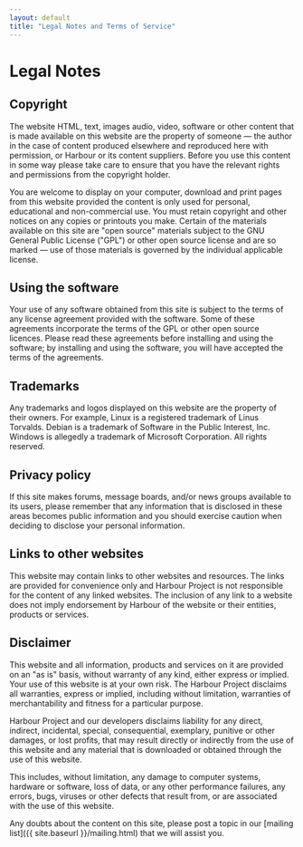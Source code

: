 ```yaml
---
layout: default
title: "Legal Notes and Terms of Service"
---
```

# Legal Notes

## Copyright

The website HTML, text, images audio, video, software or other content that is
made available on this website are the property of someone — the author in the
case of content produced elsewhere and reproduced here with permission, or
Harbour or its content suppliers. Before you use this content in some way
please take care to ensure that you have the relevant rights and permissions
from the copyright holder.

You are welcome to display on your computer, download and print pages from this
website provided the content is only used for personal, educational and
non-commercial use. You must retain copyright and other notices on any copies or
printouts you make. Certain of the materials available on this site are "open
source" materials subject to the GNU General Public License ("GPL") or other
open source license and are so marked — use of those materials is governed by
the individual applicable license.

## Using the software

Your use of any software obtained from this site is subject to the terms of any
license agreement provided with the software. Some of these agreements
incorporate the terms of the GPL or other open source licences. Please read
these agreements before installing and using the software; by installing and
using the software, you will have accepted the terms of the agreements.

## Trademarks

Any trademarks and logos displayed on this website are the property of their
owners. For example, Linux is a registered trademark of Linus Torvalds. Debian
is a trademark of Software in the Public Interest, Inc. Windows is allegedly
a trademark of Microsoft Corporation. All rights reserved.

## Privacy policy

If this site makes forums, message boards, and/or news groups available to its
users, please remember that any information that is disclosed in these areas
becomes public information and you should exercise caution when deciding to
disclose your personal information.

## Links to other websites

This website may contain links to other websites and resources. The links are
provided for convenience only and Harbour Project is not responsible for the
content of any linked websites. The inclusion of any link to a website does
not imply endorsement by Harbour of the website or their entities, products
or services.

## Disclaimer

This website and all information, products and services on it are provided on
an "as is" basis, without warranty of any kind, either express or implied. Your
use of this website is at your own risk. The Harbour Project disclaims all
warranties, express or implied, including without limitation, warranties of
merchantability and fitness for a particular purpose.

Harbour Project and our developers disclaims liability for any direct, indirect,
incidental, special, consequential, exemplary, punitive or other damages, or
lost profits, that may result directly or indirectly from the use of this
website and any material that is downloaded or obtained through the use of this
website.

This includes, without limitation, any damage to computer systems, hardware or
software, loss of data, or any other performance failures, any errors, bugs,
viruses or other defects that result from, or are associated with the use of
this website.

Any doubts about the content on this site, please post a topic in our
[mailing list]({{ site.baseurl }}/mailing.html) that we will assist you.
